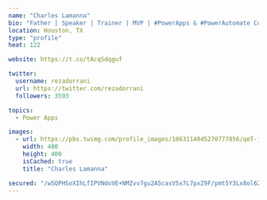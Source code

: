 ```yaml
---
name: "Charles Lamanna"
bio: "Father | Speaker | Trainer | MVP | #PowerApps & #PowerAutomate Community Super User | YouTuber Right-pointing triangle http://youtube.com/c/rezadorrani | Learn - Share - Clockwise rightwards and leftwards open circle arrows"
location: Houston, TX
type: "profile"
heat: 122

website: https://t.co/tAcqSdqguf

twitter:
  username: rezadorrani
  url: https://twitter.com/rezadorrani
  followers: 3593

topics:
  - Power Apps

images:
  - url: https://pbs.twimg.com/profile_images/1063114045270777856/qeT-jpWr_400x400.jpg
    width: 400
    height: 400
    isCached: true
    title: "Charles Lamanna"

secured: "/wSQPHSoXIhLfIPVNdoVE+NMZvv7gu2A5casV5x7L7pxZ9F/pmt5Y3Lx8ol62vQnEkeboOLoZFRsyYNwLjCcM9Nl/bFUYGckZTcCoScAPBLXAxaO91Qmp8KqOUCzsv9XPI5ynY6ZC3b1lJd3y9TjbaGmzfCaqOC3eE5+TipzYIgvrur0M3Ig8jdCdc0p5iBpaFGM5Dqw4k0Q6dhldCdZCZI5VCpLhUgfzCxbO8mP0hSjC60dYlD+d7cmF/1PONjZI94tQg6a+SHw0wOFhkJBUKlhKnmpus+5p0HP3e5XzASQx+x5SI42CHZ36HUQGJiQVA/1RwhYfMw5+55ciEqUDnK3PLajV5rbIorinFlshWcQv+SPjC3p9Zq2wZtp/D9I4RV+mPMlBcGlsM4s3y+6UPXkKRSKWQKh71ttHRNWRgY=;0qy9LPZNCtP/PqubaLFMXQ=="
---
```


